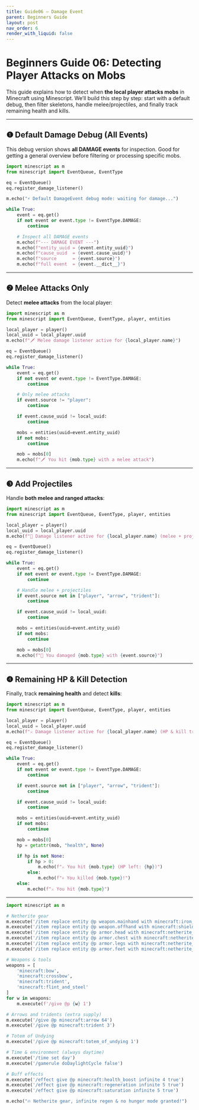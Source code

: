 ```yaml
---
title: Guide06 – Damage Event
parent: Beginners Guide
layout: post
nav_order: 6
render_with_liquid: false
---
```


# Beginners Guide 06: Detecting Player Attacks on Mobs

This guide explains how to detect when **the local player attacks mobs** in Minecraft using Minescript.
We’ll build this step by step: start with a default debug, then filter skeletons, handle melee/projectiles, and finally track remaining health and kills.

---

## ❶ Default Damage Debug (All Events)

This debug version shows **all DAMAGE events** for inspection.
Good for getting a general overview before filtering or processing specific mobs.

```python
import minescript as m
from minescript import EventQueue, EventType

eq = EventQueue()
eq.register_damage_listener()

m.echo("⚡ Default DamageEvent debug mode: waiting for damage...")

while True:
    event = eq.get()
    if not event or event.type != EventType.DAMAGE:
        continue

    # Inspect all DAMAGE events
    m.echo(f"--- DAMAGE EVENT ---")
    m.echo(f"entity_uuid = {event.entity_uuid}")
    m.echo(f"cause_uuid  = {event.cause_uuid}")
    m.echo(f"source      = {event.source}")
    m.echo(f"full event  = {event.__dict__}")
```

---

## ❷ Melee Attacks Only

Detect **melee attacks** from the local player:

```python
import minescript as m
from minescript import EventQueue, EventType, player, entities

local_player = player()
local_uuid = local_player.uuid
m.echo(f"🗡 Melee damage listener active for {local_player.name}")

eq = EventQueue()
eq.register_damage_listener()

while True:
    event = eq.get()
    if not event or event.type != EventType.DAMAGE:
        continue

    # Only melee attacks
    if event.source != "player":
        continue

    if event.cause_uuid != local_uuid:
        continue

    mobs = entities(uuid=event.entity_uuid)
    if not mobs:
        continue

    mob = mobs[0]
    m.echo(f"🗡 You hit {mob.type} with a melee attack")
```

---

## ❸ Add Projectiles

Handle **both melee and ranged attacks**:

```python
import minescript as m
from minescript import EventQueue, EventType, player, entities

local_player = player()
local_uuid = local_player.uuid
m.echo(f"🏹 Damage listener active for {local_player.name} (melee + projectiles)")

eq = EventQueue()
eq.register_damage_listener()

while True:
    event = eq.get()
    if not event or event.type != EventType.DAMAGE:
        continue

    # Handle melee + projectiles
    if event.source not in ["player", "arrow", "trident"]:
        continue

    if event.cause_uuid != local_uuid:
        continue

    mobs = entities(uuid=event.entity_uuid)
    if not mobs:
        continue

    mob = mobs[0]
    m.echo(f"🎯 You damaged {mob.type} with {event.source}")
```

---

## ❹ Remaining HP & Kill Detection

Finally, track **remaining health** and detect **kills**:

```python
import minescript as m
from minescript import EventQueue, EventType, player, entities

local_player = player()
local_uuid = local_player.uuid
m.echo(f"⚔️ Damage listener active for {local_player.name} (HP & kill tracking)")

eq = EventQueue()
eq.register_damage_listener()

while True:
    event = eq.get()
    if not event or event.type != EventType.DAMAGE:
        continue

    if event.source not in ["player", "arrow", "trident"]:
        continue

    if event.cause_uuid != local_uuid:
        continue

    mobs = entities(uuid=event.entity_uuid)
    if not mobs:
        continue

    mob = mobs[0]
    hp = getattr(mob, "health", None)

    if hp is not None:
        if hp > 0:
            m.echo(f"⚔️ You hit {mob.type} (HP left: {hp})")
        else:
            m.echo(f"💀 You killed {mob.type}!")
    else:
        m.echo(f"⚔️ You hit {mob.type}")
```

---

```python
import minescript as m

# Netherite gear
m.execute('/item replace entity @p weapon.mainhand with minecraft:iron_sword')
m.execute('/item replace entity @p weapon.offhand with minecraft:shield')
m.execute('/item replace entity @p armor.head with minecraft:netherite_helmet')
m.execute('/item replace entity @p armor.chest with minecraft:netherite_chestplate')
m.execute('/item replace entity @p armor.legs with minecraft:netherite_leggings')
m.execute('/item replace entity @p armor.feet with minecraft:netherite_boots')

# Weapons & tools
weapons = [
    'minecraft:bow',
    'minecraft:crossbow',
    'minecraft:trident',
    'minecraft:flint_and_steel'
]
for w in weapons:
    m.execute(f'/give @p {w} 1')

# Arrows and tridents (extra supply)
m.execute('/give @p minecraft:arrow 64')
m.execute('/give @p minecraft:trident 3')

# Totem of Undying
m.execute('/give @p minecraft:totem_of_undying 1')

# Time & environment (always daytime)
m.execute('/time set day')
m.execute('/gamerule doDaylightCycle false')

# Buff effects
m.execute('/effect give @p minecraft:health_boost infinite 4 true')     # extra hearts
m.execute('/effect give @p minecraft:regeneration infinite 5 true')     # auto heal
m.execute('/effect give @p minecraft:saturation infinite 5 true')       # no hunger

m.echo("🔥 Netherite gear, infinite regen & no hunger mode granted!")
```
